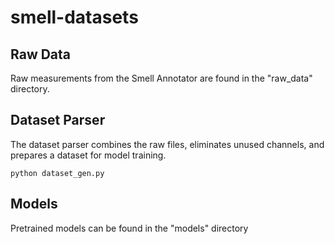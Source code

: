 # smell-datasets

## Raw Data
Raw measurements from the Smell Annotator are found in the "raw_data" directory.

## Dataset Parser
The dataset parser combines the raw files, eliminates unused channels, and prepares a dataset for model training.
```
python dataset_gen.py 
```

## Models 
Pretrained models can be found in the "models" directory